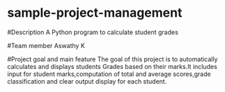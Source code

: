 # sample-project-management
#Description 
A Python program to calculate student grades

#Team member
Aswathy K

#Project goal and main feature 
The goal of this project is to automatically calculates and displays students Grades based on their marks.It includes input for student marks,computation of total and average scores,grade classification and clear output display for each student. 
